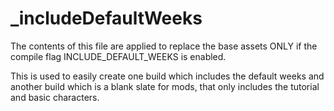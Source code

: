 # _includeDefaultWeeks

The contents of this file are applied to replace the base assets ONLY if the compile flag INCLUDE_DEFAULT_WEEKS is enabled.

This is used to easily create one build which includes the default weeks and another build which is a blank slate for mods, that only includes the tutorial and basic characters.